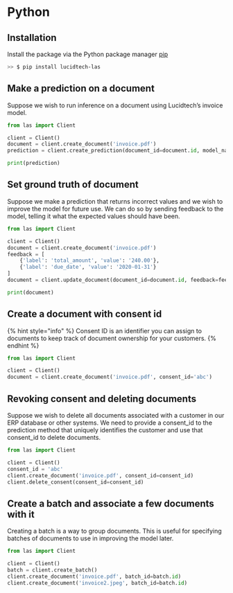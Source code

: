 # Python

## Installation

Install the package via the Python package manager [pip](https://pip.pypa.io/en/stable/)

```bash
>> $ pip install lucidtech-las
```

## Make a prediction on a document

Suppose we wish to run inference on a document using Lucidtech’s invoice model.

```python
from las import Client

client = Client()
document = client.create_document('invoice.pdf')
prediction = client.create_prediction(document_id=document.id, model_name='invoice')

print(prediction)
```

## Set ground truth of document

Suppose we make a prediction that returns incorrect values and we wish to improve the model for future use. We can do so by sending feedback to the model, telling it what the expected values should have been.

```python
from las import Client

client = Client()
document = client.create_document('invoice.pdf')
feedback = [
    {'label': 'total_amount', 'value': '240.00'},
    {'label': 'due_date', 'value': '2020-01-31'}
]
document = client.update_document(document_id=document.id, feedback=feedback)

print(document)
```

## Create a document with consent id

{% hint style="info" %}
Consent ID is an identifier you can assign to documents to keep track of document ownership for your customers.
{% endhint %}

```python
from las import Client

client = Client()
document = client.create_document('invoice.pdf', consent_id='abc')
```

## Revoking consent and deleting documents

Suppose we wish to delete all documents associated with a customer in our ERP database or other systems. We need to provide a consent\_id to the prediction method that uniquely identifies the customer and use that consent\_id to delete documents.

```python
from las import Client

client = Client()
consent_id = 'abc'
client.create_document('invoice.pdf', consent_id=consent_id)
client.delete_consent(consent_id=consent_id)
```

## Create a batch and associate a few documents with it

Creating a batch is a way to group documents. This is useful for specifying batches of documents to use in improving the model later.

```python
from las import Client

client = Client()
batch = client.create_batch()
client.create_document('invoice.pdf', batch_id=batch.id)
client.create_document('invoice2.jpeg', batch_id=batch.id)
```

